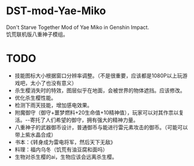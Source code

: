 # DST-mod-Yae-Miko
Don't Starve Together Mod of Yae Miko in Genshin Impact.  
饥荒联机版八重神子模组。

# TODO
- 技能图标大小根据窗口分辨率调整。（不是很重要，应该都是1080P以上玩游戏吧，太小了也没有意义）
- 杀生樱消失时的特效，图层似乎在地面，会被世界的物体遮挡。应该修改。
- 优化杀生樱性能。
- 检测下雨天技能，增加感电效果。
- 附魔御守（御守+噩梦燃料+20生命值+10精神值），玩家可以对其作祟以复活。--寄托了人们希望的御守，拥有强大的精神力量。
- 八重神子的武器御币设计，普通御币与能进行雷元素攻击的御币。（可能可以带上紫水晶合成）
- 书本：《转身成为雷电将军，然后天下无敌》
- 料理：福内乌冬（饥荒有油豆腐和面吗）
- 生物对杀生樱的ai，生物应该会远离杀生樱。
